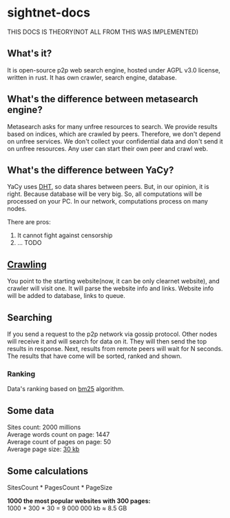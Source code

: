 # sightnet-docs
THIS DOCS IS THEORY(NOT ALL FROM THIS WAS IMPLEMENTED)

## What's it?
It is open-source p2p web search engine, hosted under AGPL v3.0 license, written in rust. 
It has own crawler, search engine, database. 

## What's the difference between metasearch engine?

Metasearch asks for many unfree resources to search. 
We provide results based on indices, which are crawled by peers.
Therefore, we don't depend on unfree services. 
We don't collect your confidential data and don't send it on unfree resources.
Any user can start their own peer and crawl web. 

## What's the difference between YaCy?

YaCy uses [DHT](https://en.wikipedia.org/wiki/Distributed_hash_table), so data shares between peers.
But, in our opinion, it is right. Because database will be very big. 
So, all computations will be processed on your PC.
In our network, computations process on many nodes.

There are pros:
1. It cannot fight against censorship
2. ...
TODO

## [Crawling](https://en.wikipedia.org/wiki/Web_crawler)

You point to the starting website(now, it can be only clearnet website), and crawler will visit one. 
It will parse the website info and links. 
Website info will be added to database, links to queue.

## Searching 

If you send a request to the p2p network via gossip protocol. 
Other nodes will receive it and will search for data on it. 
They will then send the top results in response. 
Next, results from remote peers will wait for N seconds.
The results that have come will be sorted, ranked and shown. 

### Ranking 

Data's ranking based on [bm25](https://en.wikipedia.org/wiki/Okapi_BM25) algorithm.

## Some data

Sites count: 2000 millions<br>
Average words count on page: 1447<br>
Average count of pages on page: 50<br>
Average page size: [30 kb](https://httparchive.org/reports/page-weight#bytesHtml)

## Some calculations

SitesCount * PagesCount * PageSize

**1000 the most popular websites with 300 pages:** <br>
1000 * 300 * 30 = 9 000 000 kb ≈ 8.5 GB
